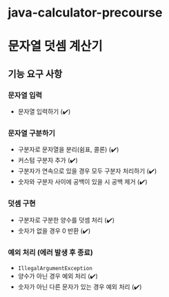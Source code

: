 # java-calculator-precourse
# 문자열 덧셈 계산기

## 기능 요구 사항
### 문자열 입력
- 문자열 입력하기 (✔️)

### 문자열 구분하기
- 구분자로 문자열을 분리(쉼표, 콜론) (✔️)
- 커스텀 구분자 추가 (✔️)
- 구분자가 연속으로 있을 경우 모두 구분자 처리하기 (✔️)
- 숫자와 구분자 사이에 공백이 있을 시 공백 제거 (✔️)

### 덧셈 구현
- 구분자로 구분한 양수를 덧셈 처리 (✔️)
- 숫자가 없을 경우 0 반환 (✔️)

### 예외 처리 (에러 발생 후 종료)
- `IllegalArgumentException`
- 양수가 아닌 경우 예외 처리 (✔️)
- 숫자가 아닌 다른 문자가 있는 경우 예외 처리 (✔️)


